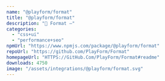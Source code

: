 ```yaml
---
name: "@playform/format"
title: "@playform/format"
description: "🗻 Format —"
categories:
  - "css+ui"
  - "performance+seo"
npmUrl: "https://www.npmjs.com/package/@playform/format"
repoUrl: "https://github.com/PlayForm/Format"
homepageUrl: "HTTPS://GitHub.Com/PlayForm/Format#readme"
downloads: 4750
image: "/assets/integrations/@playform/format.svg"
---
```

